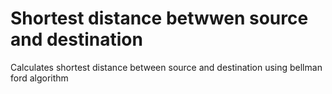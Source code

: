 # Shortest distance betwwen source and destination
Calculates shortest distance between source and destination using bellman ford algorithm
